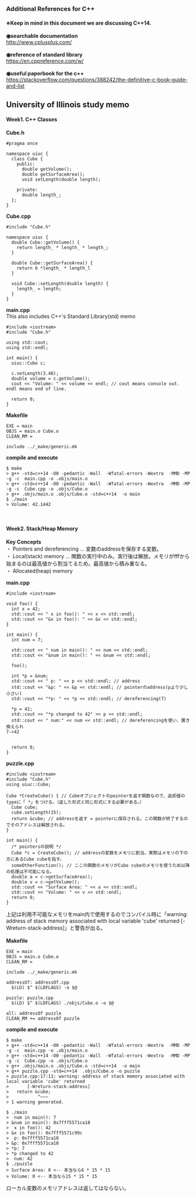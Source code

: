 ### Additional References for C++
#### ※Keep in mind in this document we are discussing C++14.
**◉searchable documentation**<br>
http://www.cplusplus.com/
<br><br>
**◉reference of standard library**<br>
https://en.cppreference.com/w/
<br><br>
**◉useful paperbook for the c++**<br>
https://stackoverflow.com/questions/388242/the-definitive-c-book-guide-and-list

## University of Illinois study memo
#### Week1. C++ Classes
**Cube.h**<br>
```
#pragma once

namespace uiuc {
  class Cube {
    public:
      double getVolume();
      double getSurfaceArea();
      void setLength(double length);

    private:
      double length_;
  };
}
```

**Cube.cpp**<br>
```
#include "Cube.h"

namespace uiuc {
  double Cube::getVolume() {
    return length_ * length_ * length_;
  }

  double Cube::getSurfaceArea() {
    return 6 *length_ * length_l
  }

  void Cube::setLength(double length) {
    length_ = length;
  }
}
```

**main.cpp**<br>
This also includes C++'s Standard Library(std) memo
```
#include <iostream>
#include "Cube.h"

using std::cout;
using std::endl;

int main() {
  uiuc::Cube c;

  c.setLength(3.48);
  double volume = c.getVolume();
  cout << "Volume: " << volume << endl; // cout means console out. endl means end of line.

  return 0;
}
```

**Makefile**<br>
```
EXE = main
OBJS = main.o Cube.o
CLEAN_RM =

include ../_make/generic.mk
```

**compile and execute**<br>
```
$ make
> g++ -std=c++14 -O0 -pedantic -Wall  -Wfatal-errors -Wextra  -MMD -MP -g -c  main.cpp -o .objs/main.o
> g++ -std=c++14 -O0 -pedantic -Wall  -Wfatal-errors -Wextra  -MMD -MP -g -c  Cube.cpp -o .objs/Cube.o
> g++ .objs/main.o .objs/Cube.o -std=c++14  -o main
$ ./main
> Volume: 42.1442
```
<br>

#### Week2. Stack/Heap Memory
**Key Concepts**<br>
 ・ Pointers and dereferencing ... 変数のaddressを保存する変数。<br>
 ・ Local(stack) memory ... 関数の実行中のみ。実行後は解放。メモリがfffから始まるのは最高値から割当てるため。最高値から積み重なる。<br>
 ・ Allocated(heap) memory<br>

**main.cpp**<br>
```
#include <iostream>

void foo() {
  int x = 42;
  std::cout << " x in foo(): " << x << std::endl;
  std::cout << "&x in foo(): " << &x << std::endl;
}

int main() {
  int num = 7;

  std::cout << " num in main(): " << num << std::endl;
  std::cout << "&num in main(): " << &num << std::endl;

  foo();

  int *p = &num;
  std::cout << " p: " << p << std::endl; // address
  std::cout << "&p: " << &p << std::endl; // pointerのaddress(pより少し小さい)
  std::cout << "*p: " << *p << std::endl; // dereferencing(7)

  *p = 42;
  std::cout << "*p changed to 42" << p << std::endl;
  std::cout << " num:" << num << std::endl; // dereferencingを使い、置き換えられ
7->42


  return 0;
}
```

**puzzle.cpp**<br>
```
#include <iostream>
#include "Cube.h"
using uiuc::Cube;

Cube *CreateCube() { // Cubeオブジェクトのpointerを返す関数なので、返却値のtypeに「 *」をつける。（返した形式と同じ形式にする必要がある。）
  Cube cube;
  cube.setLength(15);
  return &cube; // addressを返す = pointerに保存される。この関数が終了するのでそのアドレスは解放される。
}

int main() {
  /* pointersの説明 */
  Cube *c = CreateCube(); // addressの変数をメモリに割当。実際はメモリの下の方にあるCube cubeを指す。
  someOtherFunction(); // ここの関数のメモリがCube cubeのメモリを使うため以降の処理は不可能になる。
  double a = c->getSurfaceArea();
  double v = c->getVolume();
  std::cout << "Surface Area: " << a << std::endl;
  std::cout << "Volume: " << v << std::endl;
  return 0;
}
```
上記は利用不可能なメモリをmain内で使用するのでコンパイル時に「warning: address of stack memory associated with local variable 'cube' returned [-Wreturn-stack-address]」と警告が出る。<br><br>
**Makefile**<br>
```
EXE = main
OBJS = main.o Cube.o
CLEAN_RM =

include ../_make/generic.mk

addressOf: addressOf.cpp
  $(LD) $^ $(LDFLAGS) -o $@

puzzle: puzzle.cpp
  $(LD) $^ $(LDFLAGS) ./objs/Cube.o -o $@

all: addressOf puzzle
CLEAN_RM += addressOf puzzle
```

**compile and execute**<br>
```
$ make
> g++ -std=c++14 -O0 -pedantic -Wall  -Wfatal-errors -Wextra  -MMD -MP -g -c  main.cpp -o .objs/main.o
> g++ -std=c++14 -O0 -pedantic -Wall  -Wfatal-errors -Wextra  -MMD -MP -g -c  Cube.cpp -o .objs/Cube.o
> g++ .objs/main.o .objs/Cube.o -std=c++14  -o main
> g++ puzzle.cpp -std=c++14  .objs/Cube.o -o puzzle
> puzzle.cpp:17:11: warning: address of stack memory associated with local variable 'cube' returned
>       [-Wreturn-stack-address]
>   return &cube;
>           ^~~~
> 1 warning generated.

$ ./main
>  num in main(): 7
> &num in main(): 0x7fff5571ca18
>  x in foo(): 42
> &x in foo(): 0x7fff5571c99c
>  p: 0x7fff5571ca18
> &p: 0x7fff5571ca10
> *p: 7
> *p changed to 42
>  num: 42
$ ./puzzle
> Surface Area: 0 <-- 本当なら6 * 15 * 15
> Volume: 0 <-- 本当なら15 * 15 * 15
```
ローカル変数のメモリアドレスは返してはならない。<br><br>
